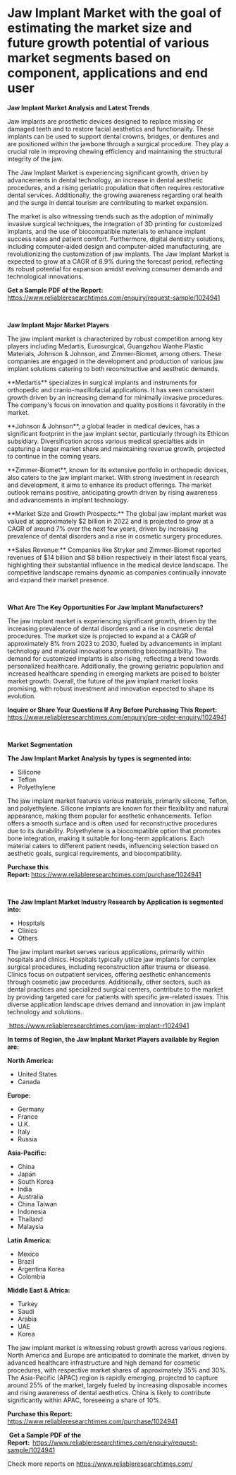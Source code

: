 <p><h1>Jaw Implant Market with the goal of estimating the market size and future growth potential of various market segments based on component, applications and end user</h1></p><p><strong>Jaw Implant Market Analysis and Latest Trends</strong></p>
<p><p>Jaw implants are prosthetic devices designed to replace missing or damaged teeth and to restore facial aesthetics and functionality. These implants can be used to support dental crowns, bridges, or dentures and are positioned within the jawbone through a surgical procedure. They play a crucial role in improving chewing efficiency and maintaining the structural integrity of the jaw.</p><p>The Jaw Implant Market is experiencing significant growth, driven by advancements in dental technology, an increase in dental aesthetic procedures, and a rising geriatric population that often requires restorative dental services. Additionally, the growing awareness regarding oral health and the surge in dental tourism are contributing to market expansion.</p><p>The market is also witnessing trends such as the adoption of minimally invasive surgical techniques, the integration of 3D printing for customized implants, and the use of biocompatible materials to enhance implant success rates and patient comfort. Furthermore, digital dentistry solutions, including computer-aided design and computer-aided manufacturing, are revolutionizing the customization of jaw implants. The Jaw Implant Market is expected to grow at a CAGR of 8.9% during the forecast period, reflecting its robust potential for expansion amidst evolving consumer demands and technological innovations.</p></p>
<p><strong>Get a Sample PDF of the Report:&nbsp;</strong> <a href="https://www.reliableresearchtimes.com/enquiry/request-sample/1024941?utm_campaign=2733&utm_medium=2&utm_source=Github&utm_content=ia&utm_term=05032025&utm_id=jaw-implant">https://www.reliableresearchtimes.com/enquiry/request-sample/1024941</a></p>
<p>&nbsp;</p>
<p><strong>Jaw Implant Major Market Players</strong></p>
<p><p>The jaw implant market is characterized by robust competition among key players including Medartis, Eurosurgical, Guangzhou Wanhe Plastic Materials, Johnson & Johnson, and Zimmer-Biomet, among others. These companies are engaged in the development and production of various jaw implant solutions catering to both reconstructive and aesthetic demands.</p><p>**Medartis** specializes in surgical implants and instruments for orthopedic and cranio-maxillofacial applications. It has seen consistent growth driven by an increasing demand for minimally invasive procedures. The company's focus on innovation and quality positions it favorably in the market.</p><p>**Johnson & Johnson**, a global leader in medical devices, has a significant footprint in the jaw implant sector, particularly through its Ethicon subsidiary. Diversification across various medical specialties aids in capturing a larger market share and maintaining revenue growth, projected to continue in the coming years.</p><p>**Zimmer-Biomet**, known for its extensive portfolio in orthopedic devices, also caters to the jaw implant market. With strong investment in research and development, it aims to enhance its product offerings. The market outlook remains positive, anticipating growth driven by rising awareness and advancements in implant technology.</p><p>**Market Size and Growth Prospects:** The global jaw implant market was valued at approximately $2 billion in 2022 and is projected to grow at a CAGR of around 7% over the next few years, driven by increasing prevalence of dental disorders and a rise in cosmetic surgery procedures.</p><p>**Sales Revenue:** Companies like Stryker and Zimmer-Biomet reported revenues of $14 billion and $8 billion respectively in their latest fiscal years, highlighting their substantial influence in the medical device landscape. The competitive landscape remains dynamic as companies continually innovate and expand their market presence.</p></p>
<p>&nbsp;</p>
<p><strong>What Are The Key Opportunities For Jaw Implant Manufacturers?</strong></p>
<p><p>The jaw implant market is experiencing significant growth, driven by the increasing prevalence of dental disorders and a rise in cosmetic dental procedures. The market size is projected to expand at a CAGR of approximately 8% from 2023 to 2030, fueled by advancements in implant technology and material innovations promoting biocompatibility. The demand for customized implants is also rising, reflecting a trend towards personalized healthcare. Additionally, the growing geriatric population and increased healthcare spending in emerging markets are poised to bolster market growth. Overall, the future of the jaw implant market looks promising, with robust investment and innovation expected to shape its evolution.</p></p>
<p><strong>Inquire or Share Your Questions If Any Before Purchasing This Report:</strong> <a href="https://www.reliableresearchtimes.com/enquiry/pre-order-enquiry/1024941?utm_campaign=2733&utm_medium=2&utm_source=Github&utm_content=ia&utm_term=05032025&utm_id=jaw-implant">https://www.reliableresearchtimes.com/enquiry/pre-order-enquiry/1024941</a></p>
<p>&nbsp;</p>
<p><strong>Market Segmentation</strong></p>
<p><strong>The Jaw Implant Market Analysis by types is segmented into:</strong></p>
<p><ul><li>Silicone</li><li>Teflon</li><li>Polyethylene</li></ul></p>
<p><p>The jaw implant market features various materials, primarily silicone, Teflon, and polyethylene. Silicone implants are known for their flexibility and natural appearance, making them popular for aesthetic enhancements. Teflon offers a smooth surface and is often used for reconstructive procedures due to its durability. Polyethylene is a biocompatible option that promotes bone integration, making it suitable for long-term applications. Each material caters to different patient needs, influencing selection based on aesthetic goals, surgical requirements, and biocompatibility.</p></p>
<p><strong>Purchase this Report:&nbsp;</strong><a href="https://www.reliableresearchtimes.com/purchase/1024941?utm_campaign=2733&utm_medium=2&utm_source=Github&utm_content=ia&utm_term=05032025&utm_id=jaw-implant">https://www.reliableresearchtimes.com/purchase/1024941</a></p>
<p>&nbsp;</p>
<p><strong>The Jaw Implant Market Industry Research by Application is segmented into:</strong></p>
<p><ul><li>Hospitals</li><li>Clinics</li><li>Others</li></ul></p>
<p><p>The jaw implant market serves various applications, primarily within hospitals and clinics. Hospitals typically utilize jaw implants for complex surgical procedures, including reconstruction after trauma or disease. Clinics focus on outpatient services, offering aesthetic enhancements through cosmetic jaw procedures. Additionally, other sectors, such as dental practices and specialized surgical centers, contribute to the market by providing targeted care for patients with specific jaw-related issues. This diverse application landscape drives demand and innovation in jaw implant technology and solutions.</p></p>
<p><a href="https://www.reliableresearchtimes.com/jaw-implant-r1024941?utm_campaign=2733&utm_medium=2&utm_source=Github&utm_content=ia&utm_term=05032025&utm_id=jaw-implant">&nbsp;https://www.reliableresearchtimes.com/jaw-implant-r1024941</a></p>
<p><strong>In terms of Region, the Jaw Implant Market Players available by Region are:</strong></p>
<p>
    <p> <strong> North America: </strong>
        <ul>
            <li>United States</li>
            <li>Canada</li>
        </ul>
        </p> 
    <p> <strong> Europe: </strong>
        <ul>
            <li>Germany</li>
            <li>France</li>
            <li>U.K.</li>
            <li>Italy</li>
            <li>Russia</li>
        </ul>
        </p> 
    <p> <strong> Asia-Pacific: </strong>
        <ul>
            <li>China</li>
            <li>Japan</li>
            <li>South Korea</li>
            <li>India</li>
            <li>Australia</li>
            <li>China Taiwan</li>
            <li>Indonesia</li>
            <li>Thailand</li>
            <li>Malaysia</li>
        </ul>
        </p> 
    <p> <strong> Latin America: </strong>
        <ul>
            <li>Mexico</li>
            <li>Brazil</li>
            <li>Argentina Korea</li>
            <li>Colombia</li>
        </ul>
        </p> 
    <p> <strong> Middle East & Africa: </strong>
        <ul>
            <li>Turkey</li>
            <li>Saudi</li>
            <li>Arabia</li>
            <li>UAE</li>
            <li>Korea</li>
        </ul>
    </p>
    </p>
<p><p>The jaw implant market is witnessing robust growth across various regions. North America and Europe are anticipated to dominate the market, driven by advanced healthcare infrastructure and high demand for cosmetic procedures, with respective market shares of approximately 35% and 30%. The Asia-Pacific (APAC) region is rapidly emerging, projected to capture around 25% of the market, largely fueled by increasing disposable incomes and rising awareness of dental aesthetics. China is likely to contribute significantly within APAC, foreseeing a share of 10%.</p></p>
<p><strong>Purchase this Report: </strong><a href="https://www.reliableresearchtimes.com/purchase/1024941?utm_campaign=2733&utm_medium=2&utm_source=Github&utm_content=ia&utm_term=05032025&utm_id=jaw-implant">https://www.reliableresearchtimes.com/purchase/1024941</a></p>
<p>&nbsp;<strong>Get a Sample PDF of the Report:&nbsp;&nbsp;</strong><a href="https://www.reliableresearchtimes.com/enquiry/request-sample/1024941?utm_campaign=2733&utm_medium=2&utm_source=Github&utm_content=ia&utm_term=05032025&utm_id=jaw-implant">https://www.reliableresearchtimes.com/enquiry/request-sample/1024941</a></p>
<p><strong></strong></p>
<p>Check more reports on <a href="https://www.reliableresearchtimes.com/?utm_campaign=2733&utm_medium=2&utm_source=Github&utm_content=ia&utm_term=05032025&utm_id=jaw-implant">https://www.reliableresearchtimes.com/</a></p>